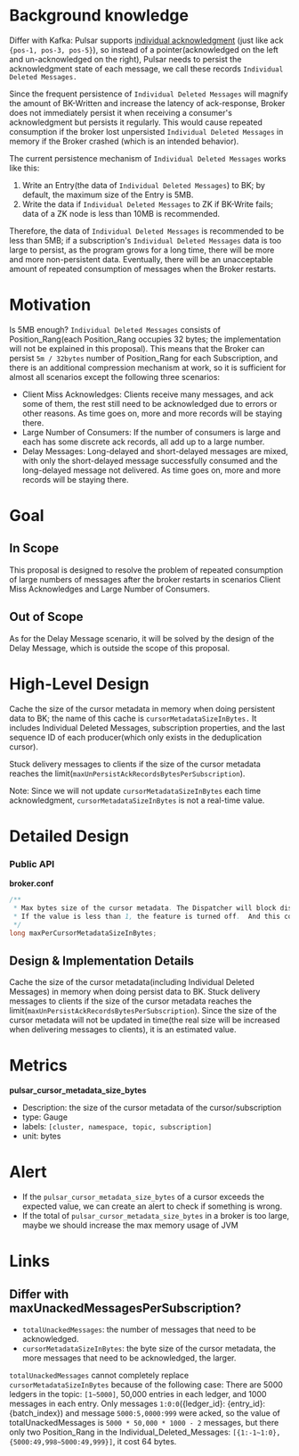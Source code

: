 # Background knowledge

Differ with Kafka: Pulsar supports [individual acknowledgment](https://pulsar.apache.org/docs/2.11.x/concepts-messaging/#acknowledgment) (just like ack `{pos-1, pos-3, pos-5}`), so instead of a pointer(acknowledged on the left and un-acknowledged on the right), Pulsar needs to persist the acknowledgment state of each message, we call these records `Individual Deleted Messages.`

Since the frequent persistence of `Individual Deleted Messages` will magnify the amount of BK-Written and increase the latency of ack-response, Broker does not immediately persist it when receiving a consumer's acknowledgment but persists it regularly. This would cause repeated consumption if the broker lost unpersisted `Individual Deleted Messages` in memory if the Broker crashed (which is an intended behavior).

The current persistence mechanism of `Individual Deleted Messages` works like this:
1. Write an Entry(the data of `Individual Deleted Messages`) to BK; by default, the maximum size of the Entry is 5MB.
2. Write the data if `Individual Deleted Messages` to ZK if BK-Write fails; data of a ZK node is less than 10MB is recommended.

Therefore, the data of `Individual Deleted Messages` is recommended to be less than 5MB; if a subscription's `Individual Deleted Messages` data is too large to persist, as the program grows for a long time, there will be more and more non-persistent data. Eventually, there will be an unacceptable amount of repeated consumption of messages when the Broker restarts.

# Motivation

Is 5MB enough? `Individual Deleted Messages` consists of Position_Rang(each Position_Rang occupies 32 bytes; the implementation will not be explained in this proposal). This means that the Broker can persist `5m / 32bytes` number of Position_Rang for each Subscription, and there is an additional compression mechanism at work, so it is sufficient for almost all scenarios except the following three scenarios:

- Client Miss Acknowledges: Clients receive many messages, and ack some of them, the rest still need to be acknowledged due to errors or other reasons. As time goes on, more and more records will be staying there.
- Large Number of Consumers: If the number of consumers is large and each has some discrete ack records, all add up to a large number.
- Delay Messages: Long-delayed and short-delayed messages are mixed, with only the short-delayed message successfully consumed and the long-delayed message not delivered. As time goes on, more and more records will be staying there.

# Goal

## In Scope

This proposal is designed to resolve the problem of repeated consumption of large numbers of messages after the broker restarts in scenarios Client Miss Acknowledges and Large Number of Consumers.

## Out of Scope
As for the Delay Message scenario, it will be solved by the design of the Delay Message, which is outside the scope of this proposal.

# High-Level Design

Cache the size of the cursor metadata in memory when doing persistent data to BK; the name of this cache is `cursorMetadataSizeInBytes.` It includes Individual Deleted Messages, subscription properties, and the last sequence ID of each producer(which only exists in the deduplication cursor).

Stuck delivery messages to clients if the size of the cursor metadata reaches the limit(`maxUnPersistAckRecordsBytesPerSubscription`).

Note: Since we will not update `cursorMetadataSizeInBytes` each time acknowledgment, `cursorMetadataSizeInBytes` is not a real-time value.

# Detailed Design
### Public API

**broker.conf**
```java
/** 
 * Max bytes size of the cursor metadata. The Dispatcher will block dispatching if it reaches this limitation. The default value is 5M.
 * If the value is less than 1, the feature is turned off.  And this config is limited, and if it is not less than 1, it should be larger or equal to 1K.
 */
long maxPerCursorMetadataSizeInBytes;
```

## Design & Implementation Details

Cache the size of the cursor metadata(including Individual Deleted Messages) in memory when doing persist data to BK. Stuck delivery messages to clients if the size of the cursor metadata reaches the limit(`maxUnPersistAckRecordsBytesPerSubscription`). Since the size of the cursor metadata will not be updated in time(the real size will be increased when delivering messages to clients), it is an estimated value.

# Metrics
**pulsar_cursor_metadata_size_bytes**
- Description: the size of the cursor metadata of the cursor/subscription
- type: Gauge
- labels: `[cluster, namespace, topic, subscription]`
- unit: bytes

# Alert
- If the `pulsar_cursor_metadata_size_bytes` of a cursor exceeds the expected value, we can create an alert to check if something is wrong.
- If the total of `pulsar_cursor_metadata_size_bytes` in a broker is too large, maybe we should increase the max memory usage of JVM

# Links
## Differ with maxUnackedMessagesPerSubscription?
- `totalUnackedMessages`: the number of messages that need to be acknowledged.
- `cursorMetadataSizeInBytes`: the byte size of the cursor metadata, the more messages that need to be acknowledged, the larger.

`totalUnackedMessages` cannot completely replace `cursorMetadataSizeInBytes` because of the following case:
There are 5000 ledgers in the topic: `[1~5000]`, 50,000 entries in each ledger, and 1000 messages in each entry. Only messages `1:0:0`({ledger_id}: {entry_id}: {batch_index}) and message `5000:5,0000:999` were acked, so the value of totalUnackedMessages is `5000 * 50,000 * 1000 - 2` messages, but there only two Position_Rang in the Individual_Deleted_Messages: `[{1:-1~1:0}, {5000:49,998~5000:49,999}]`, it cost 64 bytes.
